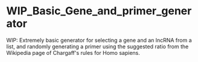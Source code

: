 # WIP_Basic_Gene_and_primer_generator

WIP: Extremely basic generator for selecting a gene and an lncRNA from a list, and randomly generating a primer using the suggested ratio from the Wikipedia page of Chargaff's rules for Homo sapiens.
